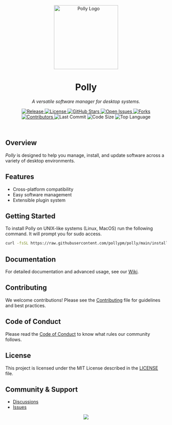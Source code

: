 <p align="center">
  <img src="https://avatars.githubusercontent.com/u/222807572" alt="Polly Logo" width="200" height="200"/>
</p>

<h1 align="center">Polly</h1>

<p align="center">
  <em>A versatile software manager for desktop systems.</em>
</p>

<p align="center">
  <!-- Release -->
  <a href="https://github.com/pollypm/polly/releases">
    <img src="https://img.shields.io/github/v/release/pollypm/polly?style=flat-square&logo=github&color=4f8cc9" alt="Release">
  </a>
  <!-- License -->
  <a href="https://github.com/pollypm/polly/blob/main/LICENSE">
    <img src="https://img.shields.io/github/license/pollypm/polly?style=flat-square&logo=opensourceinitiative&color=34c759" alt="License">
  </a>
  <!-- Stars -->
  <a href="https://github.com/pollypm/polly/stargazers">
    <img src="https://img.shields.io/github/stars/pollypm/polly?style=flat-square&logo=star&color=f2a900" alt="GitHub Stars">
  </a>
  <!-- Issues -->
  <a href="https://github.com/pollypm/polly/issues">
    <img src="https://img.shields.io/github/issues/pollypm/polly?style=flat-square&logo=github&color=ff6f61" alt="Open Issues">
  </a>
  <!-- Forks -->
  <a href="https://github.com/pollypm/polly/network/members">
    <img src="https://img.shields.io/github/forks/pollypm/polly?style=flat-square&logo=github&color=9059ff" alt="Forks">
  </a>
  <!-- Contributors -->
  <a href="https://github.com/pollypm/polly/graphs/contributors">
    <img src="https://img.shields.io/github/contributors/pollypm/polly?style=flat-square&logo=github&color=20c997" alt="Contributors">
  </a>
  <!-- Last Commit -->
  <img src="https://img.shields.io/github/last-commit/pollypm/polly?style=flat-square&logo=git&color=ffb347" alt="Last Commit">
  <!-- Code Size -->
  <img src="https://img.shields.io/github/languages/code-size/pollypm/polly?style=flat-square&logo=files&color=6c757d" alt="Code Size">
  <!-- Top Language -->
  <img src="https://img.shields.io/github/languages/top/pollypm/polly?style=flat-square&color=4f8cc9" alt="Top Language">
</p>

<br/>

## Overview

_Polly_ is designed to help you manage, install, and update software across a variety of desktop environments.

## Features

- Cross-platform compatibility
- Easy software management
- Extensible plugin system

## Getting Started

To install Polly on UNIX-like systems (Linux, MacOS) run the following command. It will prompt you for sudo access.

```sh
curl -fsSL https://raw.githubusercontent.com/pollypm/polly/main/install.sh | sudo bash
```

## Documentation

For detailed documentation and advanced usage, see our [Wiki](https://github.com/pollypm/polly/wiki).

## Contributing

We welcome contributions! Please see the [Contributing](CONTRIBUTING.md) file for guidelines and best practices.

## Code of Conduct

Please read the [Code of Conduct](CODE_OF_CONDUCT.md) to know what rules our community follows.

## License

This project is licensed under the MIT License described in the [LICENSE](LICENSE) file.

## Community & Support

- [Discussions](https://github.com/pollypm/polly/discussions)
- [Issues](https://github.com/pollypm/polly/issues)

<p align="center">
  <img src="https://capsule-render.vercel.app/api?type=waving&color=0:4f8cc9,100:2b2d42&height=140&section=footer"/>
</p>
